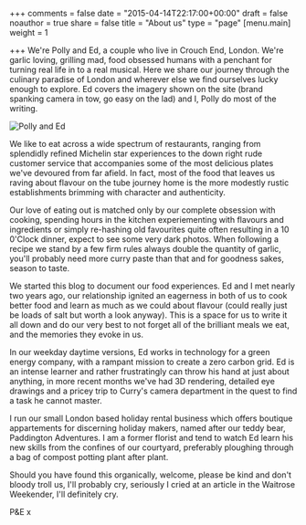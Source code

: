 +++
comments = false
date = "2015-04-14T22:17:00+00:00"
draft = false
noauthor = true
share = false
title = "About us"
type = "page"
[menu.main]
weight = 1

+++
 We're Polly and Ed, a couple who live in Crouch End, London. We're garlic loving, grilling mad, food obsessed humans with a penchant for turning real life in to a real musical. Here we share our journey through the culinary paradise of London and wherever else we find ourselves lucky enough to explore. Ed covers the imagery shown on the site (brand spanking camera in tow, go easy on the lad) and I, Polly do most of the writing. 

 ![Polly and Ed](/img/pollyanded.JPG)

 We like to eat across a wide spectrum of restaurants, ranging from splendidly refined Michelin star experiences to the down right rude customer service that accompanies some of the most delicious plates we've devoured from far afield. In fact, most of the food that leaves us raving about flavour on the tube journey home is the more modestly rustic establishments brimming with character and authenticity. 

 Our love of eating out is matched only by our complete obsession with cooking, spending hours in the kitchen experiementing with flavours and ingredients or simply re-hashing old favourites quite often resulting in a 10 0'Clock dinner, expect to see some very dark photos. When following a recipe we stand by a few firm rules always double the quantity of garlic, you'll probably need more curry paste than that and for goodness sakes, season to taste. 

 We started this blog to document our food experiences. Ed and I met nearly two years ago, our relationship ignited an eagerness in both of us to cook better food and learn as much as we could about flavour (could really just be loads of salt but worth a look anyway). This is a space for us to write it all down and do our very best to not forget all of the brilliant meals we eat, and the memories they evoke in us. 

 In our weekday daytime versions, Ed works in technology for a green energy company, with a rampant mission to create a zero carbon grid. Ed is an intense learner and rather frustratingly can throw his hand at just about anything, in more recent months we've had 3D rendering, detailed eye drawings and a pricey trip to Curry's camera department in the quest to find a task he cannot master. 
 
 I run our small London based holiday rental business which offers boutique appartements for discerning holiday makers, named after our teddy bear, Paddington Adventures. I am a former florist and tend to watch Ed learn his new skills from the confines of our courtyard, preferably ploughing through a bag of compost potting plant after plant.

 Should you have found this organically, welcome, please be kind and don't bloody troll us, I'll probably cry, seriously I cried at an article in the Waitrose Weekender, I'll definitely cry. 

 P&E x 



